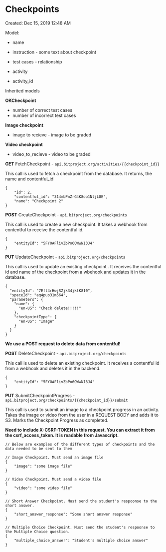 # Checkpoints

Created: Dec 15, 2019 12:48 AM

Model:

- name
- instruction - some text about checkpoint
- test cases - relationship

- activity
- activity_id

Inherited models

**OKCheckpoint**

- number of correct test cases
- number of incorrect test cases

**Image checkpoint**

- image to recieve - image to be graded

**Video checkpoint**

- video_to_recieve - video to be graded

**GET** FetchCheckpoint - `api.bitproject.org/activities/{{checkpoint_id}}`

This call is used to fetch a checkpoint from the database. It returns, the name and contentful_id

    {
        "id": 2,
        "contentful_id": "314mbPmZrG4K8oo1NtjL8E",
        "name": "Checkpoint 2"
    }

**POST** CreateCheckpoint - `api.bitproject.org/checkpoints`

This call is used to create a new checkpoint. It takes a webhook from contentful to receive the contentful id.

    {
    	"entityId": "5FYOAFlivZbPo6OWwNI3J4"
    }

**PUT**  UpdateCheckpoint - `api.bitproject.org/checkpoints`

This call is used to update an existing checkpoint . It receives the contentful id and name of the checkpoint from a wbehook and updates it in the database.

    {
      "entityId": "7Efl4rHwjSZjk34jktK810",
      "spaceId": "aq4puo31m564",
      "parameters": {
        "name": {
          "en-US": "Check delete!!!!!"
        },
        "checkpointType": {
          "en-US": "Image"
        }
      }
    }

**We use a POST request to delete data from contentful!**

**POST** DeleteCheckpoint - `api.bitproject.org/checkpoints`

This call is used to delete an existing checkpoint. It receives a contentful id from a webhook and deletes it in the backend.

    {
    	"entityId": "5FYOAFlivZbPo6OWwNI3J4"
    }

**PUT** SubmitCheckpointProgress -  `api.bitproject.org/checkpoints/{{checkpoint_id}}/submit`

This call is used to submit an image to a checkpoint progress in an activity. Takes the image or video from the user in a REQUEST BODY and adds it to S3. Marks the Checkpoint Progress as completed.

**Need to include X-CSRF-TOKEN in this request. You can extract it from the csrf_access_token. It is readable from Javascript.**

    // Below are examples of the different types of checkpoints and the data needed to be sent to them
    
    // Image Checkpoint. Must send an image file
    {
    	"image": "some image file"
    }
    
    // Video Checkpoint. Must send a video file
    {
    	"video": "some video file"
    }
    
    // Short Answer Checkpoint. Must send the student's respoonse to the short answer.
    {
    	"short_answer_response": "Some short answer response"
    }
    
    // Multiple Choice Checkpoint. Must send the student's respoonse to the Multiple Choice question.
    {
    	"multiple_choice_answer": "Student's multiple choice answer"
    }